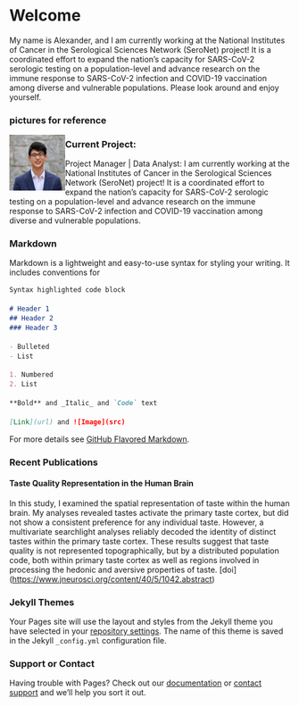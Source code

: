 # Welcome

My name is Alexander, and I am currently working at the National Institutes of Cancer in the Serological Sciences Network (SeroNet) project! It is a coordinated effort to expand the nation’s capacity for SARS-CoV-2 serologic testing on a population-level and advance research on the immune response to SARS-CoV-2 infection and COVID-19 vaccination among diverse and vulnerable populations. Please look around and enjoy yourself. 
<!-- ![my_face](./head_shot.jpg) --> 
<!-- note, this is css ^. if you use css, you will have to create another doc with all the css code in it -->


<h3>pictures for reference</h3> <!---  this is html --> 
<img style="float: left;width: 100px;height: 100px;" src="./head_shot.jpg">

### Current Project: 

Project Manager | Data Analyst:
I am currently working at the National Institutes of Cancer in the Serological Sciences Network (SeroNet) project! It is a coordinated effort to expand the nation’s capacity for SARS-CoV-2 serologic testing on a population-level and advance research on the immune response to SARS-CoV-2 infection and COVID-19 vaccination among diverse and vulnerable populations. 

### Markdown

Markdown is a lightweight and easy-to-use syntax for styling your writing. It includes conventions for

```markdown
Syntax highlighted code block

# Header 1
## Header 2
### Header 3

- Bulleted
- List

1. Numbered
2. List

**Bold** and _Italic_ and `Code` text

[Link](url) and ![Image](src)
```

For more details see [GitHub Flavored Markdown](https://guides.github.com/features/mastering-markdown/).


### Recent Publications
#### Taste Quality Representation in the Human Brain
In this study, I examined the spatial representation of taste within the human brain. My analyses revealed tastes activate the primary taste cortex, but did not show a consistent preference for any individual taste. However, a multivariate searchlight analyses reliably decoded the identity of distinct tastes within the primary taste cortex. These results suggest that taste quality is not represented topographically, but by a distributed population code, both within primary taste cortex as well as regions involved in processing the hedonic and aversive properties of taste.
[doi] (https://www.jneurosci.org/content/40/5/1042.abstract) 


### Jekyll Themes

Your Pages site will use the layout and styles from the Jekyll theme you have selected in your [repository settings](https://github.com/liualg/liualg.github.io/settings). The name of this theme is saved in the Jekyll `_config.yml` configuration file.

### Support or Contact

Having trouble with Pages? Check out our [documentation](https://docs.github.com/categories/github-pages-basics/) or [contact support](https://github.com/contact) and we’ll help you sort it out.
